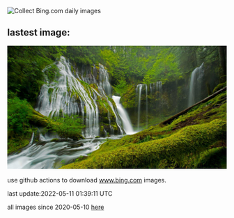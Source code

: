 ![Collect Bing.com daily images](https://github.com/counter2015/bing-daily-images/workflows/Collect%20Bing.com%20daily%20images/badge.svg)
## lastest image:
![](images/GiffordPinchot.jpg)

use github actions to download www.bing.com images.

last update:2022-05-11 01:39:11 UTC

all images since 2020-05-10 [here](https://github.com/counter2015/bing-daily-images/tree/master/images) 
